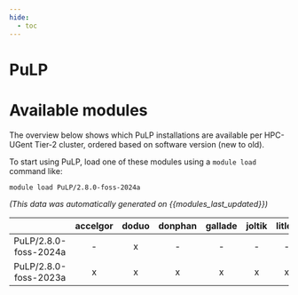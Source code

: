 ```yaml
---
hide:
  - toc
---
```


PuLP
====

# Available modules


The overview below shows which PuLP installations are available per HPC-UGent Tier-2 cluster, ordered based on software version (new to old).

To start using PuLP, load one of these modules using a `module load` command like:

```shell
module load PuLP/2.8.0-foss-2024a
```

*(This data was automatically generated on {{modules_last_updated}})*

| |accelgor|doduo|donphan|gallade|joltik|litleo|shinx|
| :---: | :---: | :---: | :---: | :---: | :---: | :---: | :---: |
|PuLP/2.8.0-foss-2024a|-|x|-|-|-|-|-|
|PuLP/2.8.0-foss-2023a|x|x|x|x|x|x|x|
